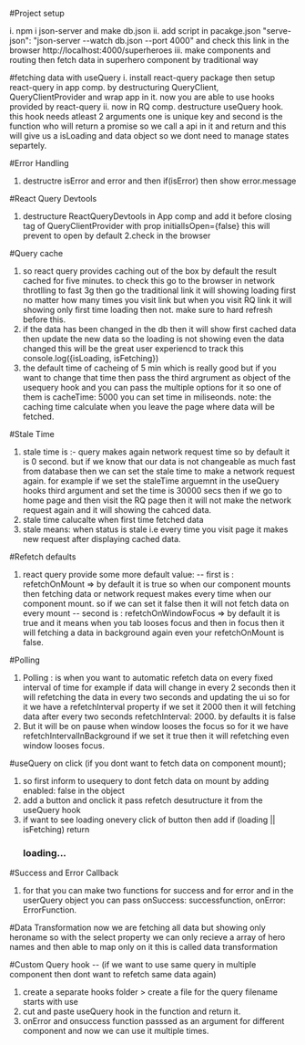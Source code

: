#Project setup

i. npm i json-server and make db.json
ii. add script in pacakge.json "serve-json": "json-server --watch db.json --port 4000" and check this link in the browser http://localhost:4000/superheroes
iii. make components and routing then fetch data in superhero component by traditional way

#fetching data with useQuery
i. install react-query package then setup react-query in app comp. by destructuring QueryClient, QueryClientProvider and wrap app in it. now you are able to use hooks provided by react-query
ii. now in RQ comp. destructure useQuery hook. this hook needs atleast 2 arguments one is unique key and second is the function who will return a promise so we call a api in it and return and this will give us a isLoading and data object so we dont need to manage states separtely.

#Error Handling
1. destructre isError and error and then if(isError) then show error.message

#React Query Devtools
1. destructure ReactQueryDevtools in App comp and add it before closing tag of QueryClientProvider with prop initialIsOpen={false} this will prevent to open by default
2.check in the browser

#Query cache
1. so react query provides caching out of the box by default the result cached for five minutes. to check this go to the browser in network throtlling to fast 3g then go the traditional link it will showing loading first no matter how many times you visit link but when you visit RQ link it will showing only first time loading then not. make sure to hard refresh before this.
2. if the data has been changed in the db then it will show first cached data then update the new data so the loading is not showing even the data changed this will be the great user experiencd to track this console.log({isLoading, isFetching}) 
3. the default time of cacheing of 5 min which is really good but if you want to change that time then pass the third argrument as object of the usequery hook and you can pass the multiple options for it so one of them is cacheTime: 5000 you can set time in miliseonds.
note: the caching time calculate when you leave the page where data will be fetched.

#Stale Time
1. stale time is :- query makes again network request time so by default it is 0 second. but if we know that our data is not changeable as much fast from database then we can set the stale time to make a network request again. for example if we set the staleTime arguemnt in the useQuery hooks third argument and set the time is 30000 secs then if we go to home page and then visit the RQ page then it will not make the network request again and it will showing the cahced data. 
2. stale time calucalte when first time fetched data 
3. stale means: when status is stale i.e every time you visit page it makes new request after displaying cached data.

#Refetch defaults
1. react query provide some more default value:
-- first is : refetchOnMount => by default it is true so when our component mounts then fetching data or network request makes every time when our component mount. so if we can set it false then it will not fetch data on every mount 
-- second is : refetchOnWindowFocus => by default it is true and it means when you tab looses focus and then in focus then it will fetching a data in background again even your refetchOnMount is false.   

#Polling
1. Polling : is when you want to automatic refetch data on every fixed interval of time for example if data will change in every 2 seconds then it will refetching the data in every two seconds and updating the ui so for it we have a refetchInterval property if we set it 2000 then it will fetching data after every two seconds refetchInterval: 2000. by defaults it is false
2. But it will be on pause when window looses the focus so for it we have refetchIntervalInBackground if we set it true then it will refetching even window looses focus.

#useQuery on click (if you dont want to fetch data on component mount);

1. so first inform to usequery to dont fetch data on mount by adding enabled: false in the object
2. add a button and onclick it pass refetch desutructure it from the useQuery hook 
3. if want to see loading onevery click of button then add if (loading || isFetching) return <h3>loading...</h3>

#Success and Error Callback
1. for that you can make two functions for success and for error and in the userQuery object you can pass onSuccess: successfunction, onError: ErrorFunction.

#Data Transformation
now we are fetching all data but showing only heroname so with the select property we can only recieve a array of hero names and then able to map only on it this is called data transformation 

#Custom Query hook -- (if we want to use same query in multiple component then dont want to refetch same data again)
1. create a separate hooks folder > create a file for the query filename starts with use
2. cut and paste useQuery hook in the function and return it.
3. onError and onsuccess function passsed as an argument for different component and now we can use it multiple times.


